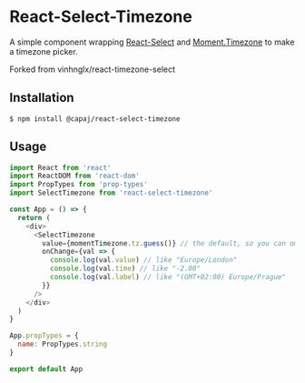 # React-Select-Timezone

A simple component wrapping [React-Select](https://github.com/JedWatson/react-select) and [Moment.Timezone](https://momentjs.com/timezone/) to make a timezone picker.

Forked from vinhnglx/react-timezone-select

## Installation

```
$ npm install @capaj/react-select-timezone
```

## Usage

```javascript
import React from 'react'
import ReactDOM from 'react-dom'
import PropTypes from 'prop-types'
import SelectTimezone from 'react-select-timezone'

const App = () => {
  return (
    <div>
      <SelectTimezone
        value={momentTimezone.tz.guess()} // the default, so you can omit if you don't need other value
        onChange={val => {
          console.log(val.value) // like "Europe/London"
          console.log(val.time) // like "-2.00"
          console.log(val.label) // like "(GMT+02:00) Europe/Prague"
        }}
      />
    </div>
  )
}

App.propTypes = {
  name: PropTypes.string
}

export default App
```
